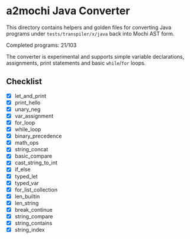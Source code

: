 # a2mochi Java Converter

This directory contains helpers and golden files for converting Java programs under `tests/transpiler/x/java` back into Mochi AST form.

Completed programs: 21/103

The converter is experimental and supports simple variable declarations,
assignments, print statements and basic `while`/`for` loops.

## Checklist
- [x] let_and_print
- [x] print_hello
- [x] unary_neg
- [x] var_assignment
- [x] for_loop
- [x] while_loop
- [x] binary_precedence
- [x] math_ops
- [x] string_concat
- [x] basic_compare
- [x] cast_string_to_int
- [x] if_else
- [x] typed_let
- [x] typed_var
- [x] for_list_collection
- [x] len_builtin
- [x] len_string
- [x] break_continue
- [x] string_compare
- [x] string_contains
- [x] string_index
